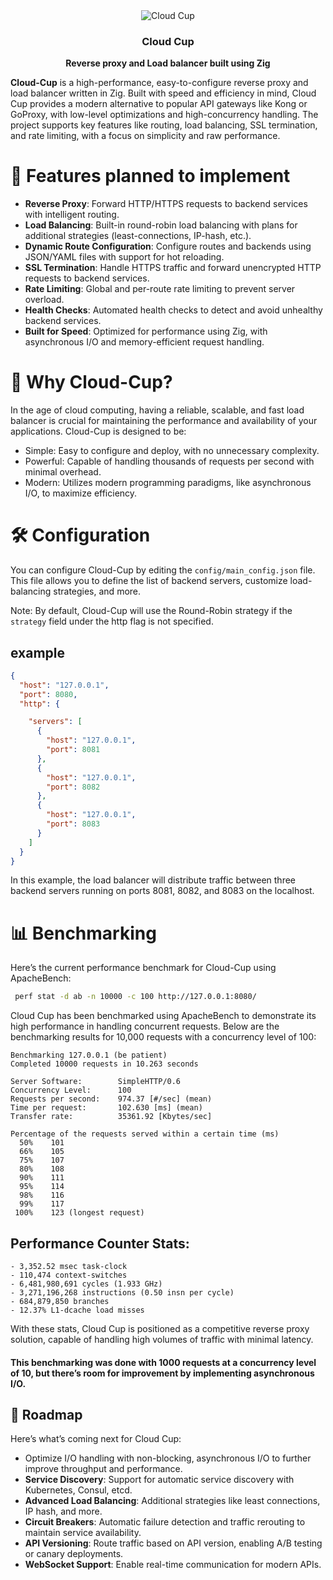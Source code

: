 
<div align="center">
  <img src="https://github.com/user-attachments/assets/6b5aae46-2ac0-4c2f-a98c-675f2bf02350"  alt="Cloud Cup">
     <h3>Cloud Cup</h3>
  <p><strong>Reverse proxy and Load balancer built using Zig</strong></p>
</div>



**Cloud-Cup** is a high-performance, easy-to-configure reverse proxy and load balancer written in Zig. Built with speed and efficiency in mind, Cloud Cup provides a modern alternative to popular API gateways like Kong or GoProxy, with low-level optimizations and high-concurrency handling. The project supports key features like routing, load balancing, SSL termination, and rate limiting, with a focus on simplicity and raw performance.

# 🚀 Features planned to implement
- **Reverse Proxy**: Forward HTTP/HTTPS requests to backend services with intelligent routing.
- **Load Balancing**: Built-in round-robin load balancing with plans for additional strategies (least-connections, IP-hash, etc.).
- **Dynamic Route Configuration**: Configure routes and backends using JSON/YAML files with support for hot reloading.
- **SSL Termination**: Handle HTTPS traffic and forward unencrypted HTTP requests to backend services.
- **Rate Limiting**: Global and per-route rate limiting to prevent server overload.
- **Health Checks**: Automated health checks to detect and avoid unhealthy backend services.
- **Built for Speed**: Optimized for performance using Zig, with asynchronous I/O and memory-efficient request handling.

# 🎯 Why Cloud-Cup?
In the age of cloud computing, having a reliable, scalable, and fast load balancer is crucial for maintaining the performance and availability of your applications. Cloud-Cup is designed to be:

- Simple: Easy to configure and deploy, with no unnecessary complexity.
- Powerful: Capable of handling thousands of requests per second with minimal overhead.
- Modern: Utilizes modern programming paradigms, like asynchronous I/O, to maximize efficiency.

# 🛠️ Configuration
You can configure Cloud-Cup by editing the `config/main_config.json` file. This file allows you to define the list of backend servers, customize load-balancing strategies, and more.

Note: By default, Cloud-Cup will use the Round-Robin strategy if the `strategy` field  under the http flag is not specified.

## example 
```json
{
  "host": "127.0.0.1",
  "port": 8080,
  "http": {

    "servers": [
      {
        "host": "127.0.0.1",
        "port": 8081
      },
      {
        "host": "127.0.0.1",
        "port": 8082
      },
      {
        "host": "127.0.0.1",
        "port": 8083
      }
    ]
  }
}
```
In this example, the load balancer will distribute traffic between three backend servers running on ports 8081, 8082, and 8083 on the localhost.

# 📊 Benchmarking
Here’s the current performance benchmark for Cloud-Cup using ApacheBench:
```bash
 perf stat -d ab -n 10000 -c 100 http://127.0.0.1:8080/
```
Cloud Cup has been benchmarked using ApacheBench to demonstrate its high performance in handling concurrent requests. Below are the benchmarking results for 10,000 requests with a concurrency level of 100:
```zig
Benchmarking 127.0.0.1 (be patient)
Completed 10000 requests in 10.263 seconds

Server Software:        SimpleHTTP/0.6
Concurrency Level:      100
Requests per second:    974.37 [#/sec] (mean)
Time per request:       102.630 [ms] (mean)
Transfer rate:          35361.92 [Kbytes/sec]

Percentage of the requests served within a certain time (ms)
  50%    101
  66%    105
  75%    107
  80%    108
  90%    111
  95%    114
  98%    116
  99%    117
 100%    123 (longest request)
```
## Performance Counter Stats:

```zig
- 3,352.52 msec task-clock
- 110,474 context-switches
- 6,481,980,691 cycles (1.933 GHz)
- 3,271,196,268 instructions (0.50 insn per cycle)
- 684,879,850 branches
- 12.37% L1-dcache load misses
```
With these stats, Cloud Cup is positioned as a competitive reverse proxy solution, capable of handling high volumes of traffic with minimal latency.

#### This benchmarking was done with 1000 requests at a concurrency level of 10, but there’s room for improvement by implementing asynchronous I/O.



## 🌟 Roadmap
Here’s what’s coming next for Cloud Cup:
- Optimize I/O handling with non-blocking, asynchronous I/O to further improve throughput and performance.
- **Service Discovery**: Support for automatic service discovery with Kubernetes, Consul, etcd.
- **Advanced Load Balancing**: Additional strategies like least connections, IP hash, and more.
- **Circuit Breakers**: Automatic failure detection and traffic rerouting to maintain service availability.
- **API Versioning**: Route traffic based on API version, enabling A/B testing or canary deployments.
- **WebSocket Support**: Enable real-time communication for modern APIs.
